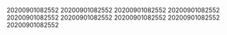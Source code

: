 20200901082552
20200901082552
20200901082552
20200901082552
20200901082552
20200901082552
20200901082552
20200901082552
20200901082552
